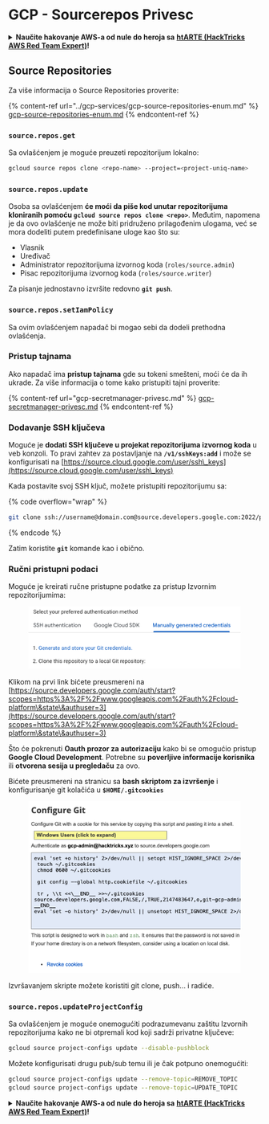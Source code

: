 # GCP - Sourcerepos Privesc

<details>

<summary><strong>Naučite hakovanje AWS-a od nule do heroja sa</strong> <a href="https://training.hacktricks.xyz/courses/arte"><strong>htARTE (HackTricks AWS Red Team Expert)</strong></a><strong>!</strong></summary>

Drugi načini podrške HackTricks-u:

* Ako želite da vidite svoju **kompaniju reklamiranu na HackTricks-u** ili da **preuzmete HackTricks u PDF formatu** proverite [**PLANOVE ZA PRIJAVU**](https://github.com/sponsors/carlospolop)!
* Nabavite [**zvanični PEASS & HackTricks swag**](https://peass.creator-spring.com)
* Otkrijte [**The PEASS Family**](https://opensea.io/collection/the-peass-family), našu kolekciju ekskluzivnih [**NFT-ova**](https://opensea.io/collection/the-peass-family)
* **Pridružite se** 💬 [**Discord grupi**](https://discord.gg/hRep4RUj7f) ili [**telegram grupi**](https://t.me/peass) ili nas **pratite** na **Twitteru** 🐦 [**@hacktricks\_live**](https://twitter.com/hacktricks\_live)**.**
* **Podelite svoje hakovanje trikove slanjem PR-ova na** [**HackTricks**](https://github.com/carlospolop/hacktricks) i [**HackTricks Cloud**](https://github.com/carlospolop/hacktricks-cloud) github repozitorijume.

</details>

## Source Repositories

Za više informacija o Source Repositories proverite:

{% content-ref url="../gcp-services/gcp-source-repositories-enum.md" %}
[gcp-source-repositories-enum.md](../gcp-services/gcp-source-repositories-enum.md)
{% endcontent-ref %}

### `source.repos.get`

Sa ovlašćenjem je moguće preuzeti repozitorijum lokalno:
```bash
gcloud source repos clone <repo-name> --project=<project-uniq-name>
```
### `source.repos.update`

Osoba sa ovlašćenjem **će moći da piše kod unutar repozitorijuma kloniranih pomoću `gcloud source repos clone <repo>`**. Međutim, napomena je da ovo ovlašćenje ne može biti pridruženo prilagođenim ulogama, već se mora dodeliti putem predefinisane uloge kao što su:

* Vlasnik
* Uređivač
* Administrator repozitorijuma izvornog koda (`roles/source.admin`)
* Pisac repozitorijuma izvornog koda (`roles/source.writer`)

Za pisanje jednostavno izvršite redovno **`git push`**.

### `source.repos.setIamPolicy`

Sa ovim ovlašćenjem napadač bi mogao sebi da dodeli prethodna ovlašćenja.

### Pristup tajnama

Ako napadač ima **pristup tajnama** gde su tokeni smešteni, moći će da ih ukrade. Za više informacija o tome kako pristupiti tajni proverite:

{% content-ref url="gcp-secretmanager-privesc.md" %}
[gcp-secretmanager-privesc.md](gcp-secretmanager-privesc.md)
{% endcontent-ref %}

### Dodavanje SSH ključeva

Moguće je **dodati SSH ključeve u projekat repozitorijuma izvornog koda** u veb konzoli. To pravi zahtev za postavljanje na **`/v1/sshKeys:add`** i može se konfigurisati na [https://source.cloud.google.com/user/ssh\_keys](https://source.cloud.google.com/user/ssh\_keys)

Kada postavite svoj SSH ključ, možete pristupiti repozitorijumu sa:

{% code overflow="wrap" %}
```bash
git clone ssh://username@domain.com@source.developers.google.com:2022/p/<proj-name>/r/<repo-name>
```
{% endcode %}

Zatim koristite **`git`** komande kao i obično.

### Ručni pristupni podaci

Moguće je kreirati ručne pristupne podatke za pristup Izvornim repozitorijumima:

<figure><img src="../../../.gitbook/assets/image (324).png" alt=""><figcaption></figcaption></figure>

Klikom na prvi link bićete preusmereni na [https://source.developers.google.com/auth/start?scopes=https%3A%2F%2Fwww.googleapis.com%2Fauth%2Fcloud-platform\&state\&authuser=3](https://source.developers.google.com/auth/start?scopes=https%3A%2F%2Fwww.googleapis.com%2Fauth%2Fcloud-platform\&state\&authuser=3)

Što će pokrenuti **Oauth prozor za autorizaciju** kako bi se omogućio pristup **Google Cloud Development**. Potrebne su **poverljive informacije korisnika** ili **otvorena sesija u pregledaču** za ovo.

Bićete preusmereni na stranicu sa **bash skriptom za izvršenje** i konfigurisanje git kolačića u **`$HOME/.gitcookies`**

<figure><img src="../../../.gitbook/assets/image (323).png" alt=""><figcaption></figcaption></figure>

Izvršavanjem skripte možete koristiti git clone, push... i radiće.

### `source.repos.updateProjectConfig`

Sa ovlašćenjem je moguće onemogućiti podrazumevanu zaštitu Izvornih repozitorijuma kako ne bi otpremali kod koji sadrži privatne ključeve:
```bash
gcloud source project-configs update --disable-pushblock
```
Možete konfigurisati drugu pub/sub temu ili je čak potpuno onemogućiti:
```bash
gcloud source project-configs update --remove-topic=REMOVE_TOPIC
gcloud source project-configs update --remove-topic=UPDATE_TOPIC
```
<details>

<summary><strong>Naučite hakovanje AWS-a od nule do heroja sa</strong> <a href="https://training.hacktricks.xyz/courses/arte"><strong>htARTE (HackTricks AWS Red Team Expert)</strong></a><strong>!</strong></summary>

Drugi načini podrške HackTricks-u:

* Ako želite da vidite **vašu kompaniju reklamiranu na HackTricks-u** ili **preuzmete HackTricks u PDF formatu** proverite [**PLANOVE ZA PRIJATELJSTVO**](https://github.com/sponsors/carlospolop)!
* Nabavite [**zvanični PEASS & HackTricks swag**](https://peass.creator-spring.com)
* Otkrijte [**Porodicu PEASS**](https://opensea.io/collection/the-peass-family), našu kolekciju ekskluzivnih [**NFT-ova**](https://opensea.io/collection/the-peass-family)
* **Pridružite se** 💬 [**Discord grupi**](https://discord.gg/hRep4RUj7f) ili [**telegram grupi**](https://t.me/peass) ili nas **pratite** na **Twitteru** 🐦 [**@hacktricks\_live**](https://twitter.com/hacktricks\_live)**.**
* **Podelite svoje hakovanje trikove slanjem PR-ova na** [**HackTricks**](https://github.com/carlospolop/hacktricks) i [**HackTricks Cloud**](https://github.com/carlospolop/hacktricks-cloud) github repozitorijume.

</details>
